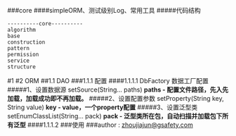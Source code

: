 ###core
####simpleORM、测试级别Log、常用工具
#####代码结构
```
----------core----------
algorithm
base
construction
pattern
permission
service
structure
```
#1 
#2 ORM
##1.1 DAO
###1.1.1 配置
####1.1.1.1 DbFactory 数据工厂配置
#####1、设置数据源 setSource(String... paths)
**paths - 配置文件路径，先入先加载，加载成功即不再加载。**
#####2、设置配置参数  setProperty(String key, String value)
**key - value，一个property配置**
#####3、设置泛型类 setEnumClassList(String... pack)
**pack - 泛型类所在包，自动扫描并加载包下所有泛型**
####1.1.1.2 
###使用
###author : zhoujiajun@gsafety.com
